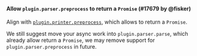 #### Allow `plugin.parser.preprocess` to return a `Promise` (#17679 by @fisker)

Align with [`plugin.printer.preprocess`](https://prettier.io/docs/plugins#optional-preprocess), which allows to return a `Promise`.

We still suggest move your async work into `plugin.parser.parse`, which already allow return a `Promise`, we may remove support for `plugin.parser.preprocess` in future.
